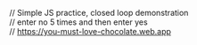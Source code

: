 // Simple JS practice, closed loop demonstration <br>
// enter no 5 times and then enter yes <br>
// https://you-must-love-chocolate.web.app <br>
